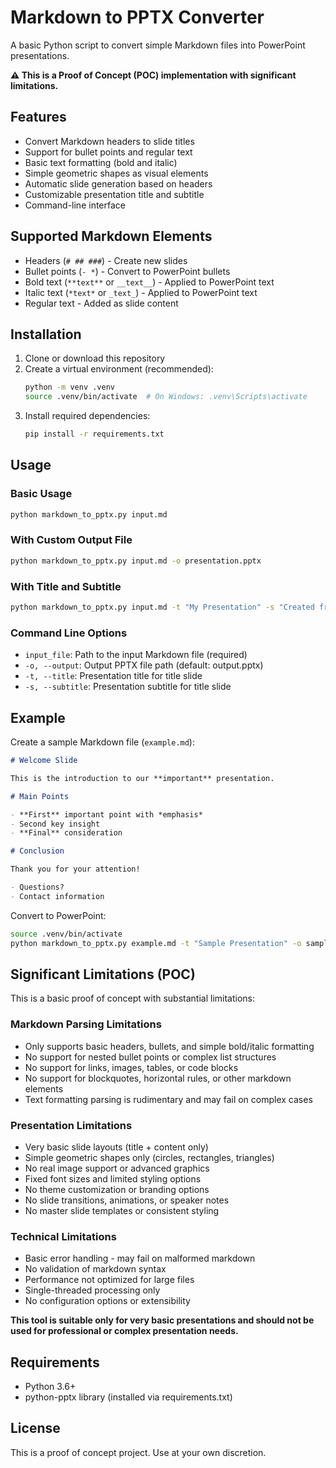 # Markdown to PPTX Converter

A basic Python script to convert simple Markdown files into PowerPoint presentations.

**⚠️ This is a Proof of Concept (POC) implementation with significant limitations.**

## Features

- Convert Markdown headers to slide titles
- Support for bullet points and regular text
- Basic text formatting (bold and italic)
- Simple geometric shapes as visual elements
- Automatic slide generation based on headers
- Customizable presentation title and subtitle
- Command-line interface

## Supported Markdown Elements

- Headers (`# ## ###`) - Create new slides
- Bullet points (`- *`) - Convert to PowerPoint bullets
- Bold text (`**text**` or `__text__`) - Applied to PowerPoint text
- Italic text (`*text*` or `_text_`) - Applied to PowerPoint text
- Regular text - Added as slide content

## Installation

1. Clone or download this repository
2. Create a virtual environment (recommended):
   ```bash
   python -m venv .venv
   source .venv/bin/activate  # On Windows: .venv\Scripts\activate
   ```
3. Install required dependencies:
   ```bash
   pip install -r requirements.txt
   ```

## Usage

### Basic Usage
```bash
python markdown_to_pptx.py input.md
```

### With Custom Output File
```bash
python markdown_to_pptx.py input.md -o presentation.pptx
```

### With Title and Subtitle
```bash
python markdown_to_pptx.py input.md -t "My Presentation" -s "Created from Markdown"
```

### Command Line Options
- `input_file`: Path to the input Markdown file (required)
- `-o, --output`: Output PPTX file path (default: output.pptx)
- `-t, --title`: Presentation title for title slide
- `-s, --subtitle`: Presentation subtitle for title slide

## Example

Create a sample Markdown file (`example.md`):

```markdown
# Welcome Slide

This is the introduction to our **important** presentation.

# Main Points

- **First** important point with *emphasis*
- Second key insight
- **Final** consideration

# Conclusion

Thank you for your attention!

- Questions?
- Contact information
```

Convert to PowerPoint:
```bash
source .venv/bin/activate
python markdown_to_pptx.py example.md -t "Sample Presentation" -o sample.pptx
```

## Significant Limitations (POC)

This is a basic proof of concept with substantial limitations:

### Markdown Parsing Limitations
- Only supports basic headers, bullets, and simple bold/italic formatting
- No support for nested bullet points or complex list structures
- No support for links, images, tables, or code blocks
- No support for blockquotes, horizontal rules, or other markdown elements
- Text formatting parsing is rudimentary and may fail on complex cases

### Presentation Limitations
- Very basic slide layouts (title + content only)
- Simple geometric shapes only (circles, rectangles, triangles)
- No real image support or advanced graphics
- Fixed font sizes and limited styling options
- No theme customization or branding options
- No slide transitions, animations, or speaker notes
- No master slide templates or consistent styling

### Technical Limitations
- Basic error handling - may fail on malformed markdown
- No validation of markdown syntax
- Performance not optimized for large files
- Single-threaded processing only
- No configuration options or extensibility

**This tool is suitable only for very basic presentations and should not be used for professional or complex presentation needs.**

## Requirements

- Python 3.6+
- python-pptx library (installed via requirements.txt)

## License

This is a proof of concept project. Use at your own discretion.